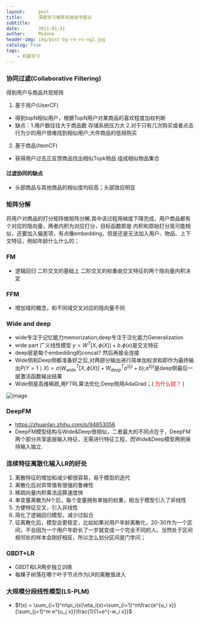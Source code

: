 ```yaml
---
layout:     post
title:      深度学习推荐系统读书笔记
subtitle:   
date:       2021-01-31
author:     Midone
header-img: img/post-bg-re-vs-ng2.jpg
catalog: True
tags:
    - 机器学习
---
```



### 协同过滤(Collaborative Filtering)

得到用户与商品共现矩阵

1. 基于用户(UserCF)
- 得到topN相似用户，根据TopN用户对某商品的喜欢程度加权判断
- 缺点：1.用户数往往大于商品数 存储系统压力大 2.对于只有几次购买或者点击行为少的用户很难找到相似用户;大件商品的低频购买
2. 基于商品(ItemCF)
- 获得用户过去正反馈商品找出相似Topk物品 组成相似物品集合

#### 过滤协同的缺点
- 头部商品与其他商品的相似度均较高；头部效应明显


### 矩阵分解 

将用户对商品的打分矩阵做矩阵分解,其中该过程用梯度下降完成，用户商品都有个对应的隐向量，两者内积为对应打分，目标函数即是 内积和原始打分竟可能相似，还要加入偏差项，有点像embedding，但是还是无法加入用户、物品、上下文特征，例如年龄什么什么的；      

### FM
- 逻辑回归 二阶交叉的基础上 二阶交叉的权重由交叉特征的两个隐向量内积决定
### FFM
- 增加域的概念，和不同域交叉对应的隐向量不同
### Wide and deep

- wide专注于记忆能力memorization;deep专注于泛化能力Generalization
- wide part 广义线性模型 $y = W^T[X,\phi(X)]+b$.$\phi(x)$是交叉特征
- deep层是每个embedding的concat? 然后再接全连接
- Wide侧和Deep侧都准备好之后,对两部分输出进行简单加权求和即作为最终输出$P(Y=1\mid X) = \sigma(W^T_{wide}[X,\phi(X)]+W^T_{deep}a^{(l_f)}+b)$;$a^{(l_f)}$是deep侧最后一层激活函数输出结果
- Wide侧是高维稀疏,用FTRL算法优化;Deep侧用AdaGrad；(<font color='red'> 为什么捏？ </font>)

![image](https://pic1.zhimg.com/v2-1a968e1857e6fdd93fedbb6f6658e324_b.jpg)

### DeepFM
- https://zhuanlan.zhihu.com/p/94853056
- DeepFM模型结构与Wide&Deep很相似，二者最大的不同点在于，DeepFM两个部分共享底层输入特征，无需进行特征工程，而Wide&Deep模型两侧保持输入独立.

### 连续特征离散化输入LR的好处
1. 离散特征的增加和减少都很容易，易于模型的迭代
2. 离散化后对异常值有很强的鲁棒性
3. 稀疏向量内积乘法运算速度快
4. 单变量离散为N个后，每个变量拥有单独的权重，相当于模型引入了非线性
5. 方便特征交叉，引入非线性
6. 简化了逻辑回归模型，减少过拟合
7. 征离散化后，模型会更稳定，比如如果对用户年龄离散化，20-30作为一个区间，不会因为一个用户年龄长了一岁就变成一个完全不同的人。当然处于区间相邻处的样本会刚好相反，所以怎么划分区间是门学问；
### GBDT+LR
- GBDT和LR两步独立训练
- 每棵子树落在哪个叶子节点作为LR的离散值进入
### 大规模分段线性模型(LS-PLM)
- $f(x) = \sum_{i=1}^m\pi_i(x)\eta_i(x)=\sum_{i=1}^m\frac{e^{u_i x}}{\sum_{j=1}^m e^{u_j x}}\frac{1}{1+e^{-w_i  x}}$